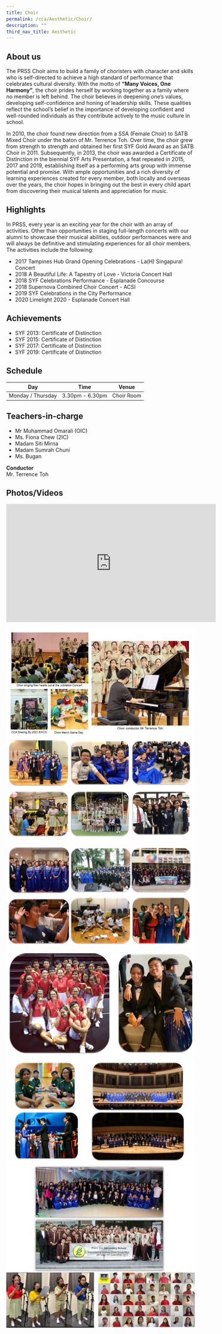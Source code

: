 ```yaml
---
title: Choir
permalink: /cca/Aesthetic/Choir/
description: ""
third_nav_title: Aesthetic
---
```

## About us

The PRSS Choir aims to build a family of choristers with character and skills who is self-directed to achieve a high standard of performance that celebrates cultural diversity. With the motto of **“Many Voices, One Harmony”**, the choir prides herself by working together as a family where no member is left behind. The choir believes in deepening one’s values, developing self-confidence and honing of leadership skills. These qualities reflect the school’s belief in the importance of developing confident and well-rounded individuals as they contribute actively to the music culture in school.

In 2010, the choir found new direction from a SSA (Female Choir) to SATB Mixed Choir under the baton of Mr. Terrence Toh. Over time, the choir grew from strength to strength and obtained her first SYF Gold Award as an SATB Choir in 2011. Subsequently, in 2013, the choir was awarded a Certificate of Distinction in the biennial SYF Arts Presentation, a feat repeated in 2015, 2017 and 2019, establishing itself as a performing arts group with immense potential and promise. With ample opportunities and a rich diversity of learning experiences created for every member, both locally and overseas over the years, the choir hopes in bringing out the best in every child apart from discovering their musical talents and appreciation for music.

## Highlights

In PRSS, every year is an exciting year for the choir with an array of activities. Other than opportunities in staging full-length concerts with our alumni to showcase their musical abilities, outdoor performances were and will always be definitive and stimulating experiences for all choir members. The activities include the following:

* 2017 Tampines Hub Grand Opening Celebrations - La(H) Singapura! Concert
* 2018 A Beautiful Life: A Tapestry of Love - Victoria Concert Hall
* 2018 SYF Celebrations Performance - Esplanade Concourse
* 2018 Supernova Combined Choir Concert - ACSI
* 2019 SYF Celebrations in the City Performance
* 2020 Limelight 2020 - Esplanade Concert Hall

## Achievements

* SYF 2013: Certificate of Distinction
* SYF 2015: Certificate of Distinction
* SYF 2017: Certificate of Distinction
* SYF 2019: Certificate of Distinction

## Schedule



| Day | Time | Venue |
| -------- | -------- | -------- |
| Monday / Thursday | 3.30pm - 6.30pm | Choir Room |

## Teachers-in-charge

* Mr Muhammad Omarali (OIC) 
* Ms. Fiona Chew (2IC) 
* Madam Siti Mirna 
* Madam Sumrah Chuni 
* Ms. Bugan

**Conductor**<br>
Mr. Terrence Toh

## Photos/Videos

<iframe width="560" height="315" src="https://www.youtube.com/embed/5T8rVnL3f_I" title="YouTube video player" frameborder="0" allow="accelerometer; autoplay; clipboard-write; encrypted-media; gyroscope; picture-in-picture" allowfullscreen=""></iframe>

![](/images/Choir%20Images.jpeg)
![](/images/Choir%20Photo%201.jpeg)
![](/images/Choir%20Photo%202.jpeg)
![](/images/Choir%20Photo%203.jpeg)
![](/images/Choir%20Photo%204.jpeg)
![](/images/Choir%20Photo%205.jpeg)
![](/images/Choir%20Photo_6.png)